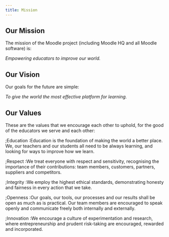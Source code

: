 ```yaml
---
title: Mission
---
```

## Our Mission

The mission of the Moodle project (including Moodle HQ and all Moodle software) is:

*Empowering educators to improve our world.*

## Our Vision

Our goals for the future are simple:

*To give the world the most effective platform for learning.*

## Our Values

These are the values that we encourage each other to uphold, for the good of the educators we serve and each other:

;Education
:Education is the foundation of making the world a better place. We, our teachers and our students all need to be always learning, and looking for ways to improve how we learn.

;Respect
:We treat everyone with respect and sensitivity, recognising the importance of their contributions: team members, customers, partners, suppliers and competitors.

;Integrity
:We employ the highest ethical standards, demonstrating honesty and fairness in every action that we take.

;Openness
:Our goals, our tools, our processes and our results shall be open as much as is practical. Our team members are encouraged to speak openly and communicate freely both internally and externally.

;Innovation
:We encourage a culture of experimentation and research, where entrepreneurship and prudent risk-taking are encouraged, rewarded and incorporated.
